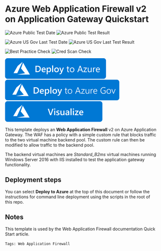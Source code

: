 # Azure Web Application Firewall v2 on Application Gateway Quickstart

![Azure Public Test Date](https://azurequickstartsservice.blob.core.windows.net/badges/ag-docs-wafv2/PublicLastTestDate.svg)
![Azure Public Test Result](https://azurequickstartsservice.blob.core.windows.net/badges/ag-docs-wafv2/PublicDeployment.svg)

![Azure US Gov Last Test Date](https://azurequickstartsservice.blob.core.windows.net/badges/ag-docs-wafv2/FairfaxLastTestDate.svg)
![Azure US Gov Last Test Result](https://azurequickstartsservice.blob.core.windows.net/badges/ag-docs-wafv2/FairfaxDeployment.svg)

![Best Practice Check](https://azurequickstartsservice.blob.core.windows.net/badges/ag-docs-wafv2/BestPracticeResult.svg)
![Cred Scan Check](https://azurequickstartsservice.blob.core.windows.net/badges/ag-docs-wafv2/CredScanResult.svg)


[![Deploy To Azure](https://raw.githubusercontent.com/Azure/azure-quickstart-templates/master/1-CONTRIBUTION-GUIDE/images/deploytoazure.svg?sanitize=true)](https://portal.azure.com/#create/Microsoft.Template/uri/https%3A%2F%2Fraw.githubusercontent.com%2FAzure%2Fazure-quickstart-templates%2Fmaster%2Fag-docs-wafv2%2Fazuredeploy.json)
[![Deploy To Azure US Gov](https://raw.githubusercontent.com/Azure/azure-quickstart-templates/master/1-CONTRIBUTION-GUIDE/images/deploytoazuregov.svg?sanitize=true)](https://portal.azure.us/#create/Microsoft.Template/uri/https%3A%2F%2Fraw.githubusercontent.com%2FAzure%2Fazure-quickstart-templates%2Fmaster%2Fag-docs-wafv2%2Fazuredeploy.json)
[![Visualize](https://raw.githubusercontent.com/Azure/azure-quickstart-templates/master/1-CONTRIBUTION-GUIDE/images/visualizebutton.svg?sanitize=true)](http://armviz.io/#/?load=https%3A%2F%2Fraw.githubusercontent.com%2FAzure%2Fazure-quickstart-templates%2Fmaster%2Fag-docs-wafv2%2Fazuredeploy.json)

This template deploys an **Web Application Firewall** v2 on Azure Application Gateway. The WAF has a policy with a simple custom rule that blocks traffic to the two virtual machine backend pool. The custom rule can then be modified to allow traffic to the backend pool.

The backend virtual machines are *Standard_B2ms* virtual machines running Windows Server 2016 with IIS installed to test the application gateway functionality.

## Deployment steps

You can select **Deploy to Azure** at the top of this document or follow the instructions for command line deployment using the scripts in the root of this repo.

## Notes

This template is used by the Web Application Firewall documentation Quick Start article.

`Tags: Web Application Firewall`